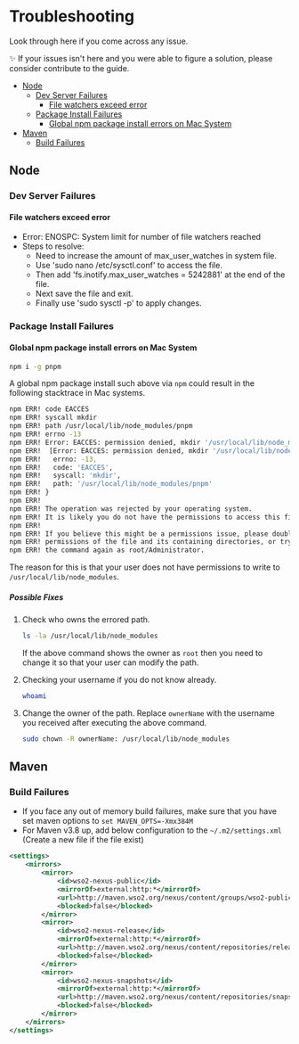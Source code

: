 # Troubleshooting

Look through here if you come across any issue.

✨ If your issues isn't here and you were able to figure a solution, please consider contribute to the guide.

* [Node](#node)
    * [Dev Server Failures](#dev-server-failures)
        * [File watchers exceed error](#file-watchers-exceed-error)
    * [Package Install Failures](#package-install-failures)
        * [Global npm package install errors on Mac System](#global-npm-package-install-errors-on-mac-ystem)
* [Maven](#maven)
    * [Build Failures](#build-failures)

## Node

### Dev Server Failures

#### File watchers exceed error

- Error: ENOSPC: System limit for number of file watchers reached
- Steps to resolve:
    - Need to increase the amount of max_user_watches in system file.
    - Use 'sudo nano /etc/sysctl.conf' to access the file.
    - Then add 'fs.inotify.max_user_watches = 5242881' at the end of the file.
    - Next save the file and exit.
    - Finally use 'sudo sysctl -p' to apply changes.

### Package Install Failures

#### Global npm package install errors on Mac System

```bash
npm i -g pnpm
```

A global npm package install such above via `npm` could result in the following stacktrace in Mac systems.

```bash
npm ERR! code EACCES
npm ERR! syscall mkdir
npm ERR! path /usr/local/lib/node_modules/pnpm
npm ERR! errno -13
npm ERR! Error: EACCES: permission denied, mkdir '/usr/local/lib/node_modules/pnpm'
npm ERR!  [Error: EACCES: permission denied, mkdir '/usr/local/lib/node_modules/pnpm'] {
npm ERR!   errno: -13,
npm ERR!   code: 'EACCES',
npm ERR!   syscall: 'mkdir',
npm ERR!   path: '/usr/local/lib/node_modules/pnpm'
npm ERR! }
npm ERR! 
npm ERR! The operation was rejected by your operating system.
npm ERR! It is likely you do not have the permissions to access this file as the current user
npm ERR! 
npm ERR! If you believe this might be a permissions issue, please double-check the
npm ERR! permissions of the file and its containing directories, or try running
npm ERR! the command again as root/Administrator.
```

The reason for this is that your user does not have permissions to write to `/usr/local/lib/node_modules`.

##### Possible Fixes

1. Check who owns the errored path.

    ```bash
    ls -la /usr/local/lib/node_modules
    ```

    If the above command shows the owner as `root` then you need to change it so that your user can modify the path.

2. Checking your username if you do not know already.

    ```bash
    whoami
    ```

3. Change the owner of the path. Replace `ownerName` with the username you received after executing the above command.

    ```bash
    sudo chown -R ownerName: /usr/local/lib/node_modules
    ```

## Maven

### Build Failures

- If you face any out of memory build failures, make sure that you have set maven options to `set MAVEN_OPTS=-Xmx384M`
- For Maven v3.8 up, add below configuration to the `~/.m2/settings.xml` (Create a new file if the file exist)

```xml
<settings>
    <mirrors>
        <mirror>
            <id>wso2-nexus-public</id>
            <mirrorOf>external:http:*</mirrorOf>
            <url>http://maven.wso2.org/nexus/content/groups/wso2-public/</url>
            <blocked>false</blocked>
        </mirror>
        <mirror>
            <id>wso2-nexus-release</id>
            <mirrorOf>external:http:*</mirrorOf>
            <url>http://maven.wso2.org/nexus/content/repositories/releases/</url>
            <blocked>false</blocked>
        </mirror>
        <mirror>
            <id>wso2-nexus-snapshots</id>
            <mirrorOf>external:http:*</mirrorOf>
            <url>http://maven.wso2.org/nexus/content/repositories/snapshots/</url>
            <blocked>false</blocked>
        </mirror>
    </mirrors>
</settings>
```
